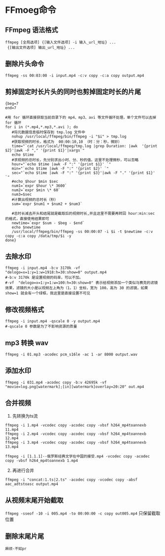 # FFmoeg命令

## FFmpeg 语法格式
```
ffmpeg [全局选项] {[输入文件选项] -i 输入_url_地址} ...
 {[输出文件选项] 输出_url_地址} ...
 ```

## 删除片头命令  
`ffmpeg -ss 00:03:00 -i input.mp4 -c:v copy -c:a copy output.mp4`  

## 剪掉固定时长片头的同时也剪掉固定时长的片尾
 ```ffmpeg
{beg=7
end=7

#用 for 循环直接获取当前目录下的 mp4、mp3、avi 等文件循环处理，单个文件可以去掉 for 循环
for i in (*.mp4,*.mp3,*.avi ); do
	#将元数据信息临时保存到 tmp.log 文件中
    nohup /usr/local/ffmpeg/bin/ffmpeg -i "$i" > tmp.log
    #获取视频的时长，格式为  00:00:10,10 （时：分：秒，微妙）
    time="`cat /usr/local/ffmpeg/tmp.log |grep Duration: |awk  '{print $2}'|awk -F "," '{print $1}'|xargs`"
    echo $time
    #求视频的总时长，先分别求出小时、分、秒的值，这里不处理微秒，可以忽略
    hour="`echo $time |awk -F ":" '{print $1}' `"
    min="`echo $time |awk -F ":" '{print $2}' `"
    sec="`echo $time |awk -F ":" '{print $3}'|awk -F "." '{print $1}' `"
    #echo $hour $min $sec
    num1=`expr $hour \* 3600`
    num2=`expr $min \* 60`
    num3=$sec
    #计算出视频的总时长（秒）
    sum=`expr $num1 + $num2 + $num3`  
    
    #总时长减去开头和结尾就是截取后的视频时长,并且这里不需要再转回 hour:min:sec 的格式，直接使用结果即可
    newtime=`expr $sum - $beg - $end`
    echo $newtime
    /usr/local/ffmpeg/bin/ffmpeg -ss 00:00:07 -i $i -t $newtime -c:v copy -c:a copy /data/tmp/$i -y
done}
```

## 去除水印  
```
ffmpeg -i input.mp4 -b:v 3170k -vf  "delogo=x=1:y=1:w=1918:h=30:show=0" output.mp4
#-b:v 3170k 是设置视频的码率，可以不加。
#-vf  "delogo=x=1:y=1:w=100:h=30:show=0" 表示给视频添加一个类似马赛克的滤镜效果，滤镜的大小是以视频左上角为（1，1）坐标，宽为 100，高为 30 的滤镜，如果 show=1 就会有一个绿框，我这里是直接设置不可见
```

## 修改视频格式  
```
ffmpeg -i input.mp4 -qscale 0 -y output.mp4
#-qscale 0 参数是为了不影响资源的质量
```

## mp3 转换 wav
```
ffmpeg -i 01.mp3 -acodec pcm_s16le -ac 1 -ar 8000 output.wav
```

## 添加水印  
```
ffmpeg -i 031.mp4 -acodec copy -b:v 42695k -vf "movie=log.png[watermark];[in][watermark]overlay=20:20" out.mp4
```

## 合并视频  
1. 先转换为ts流  
```
ffmpeg -i 1.mp4 -vcodec copy -acodec copy -vbsf h264_mp4toannexb 11.mp4
ffmpeg -i 2.mp4 -vcodec copy -acodec copy -vbsf h264_mp4toannexb 12.mp4
ffmpeg -i 3.mp4 -vcodec copy -acodec copy -vbsf h264_mp4toannexb 13.mp4

ffmpeg -i [1.1.1]--俄罗斯经典文学在中国的接受.mp4 -vcodec copy -acodec copy -vbsf h264_mp4toannexb 1.mp4
```
2. 再进行合并  
```
ffmpeg -i "concat:1.ts|2.ts" -acodec copy -vcodec copy -absf aac_adtstoasc output.mp4
```

## 从视频末尾开始截取
` ffmpeg -sseof -10 -i 005.mp4 -to 00:00:00 -c copy out005.mp4 ` 只保留截取位置

## 删除末尾片尾
`麻烦-不如pr`